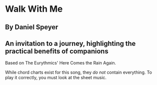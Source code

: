 #  Walk With Me
## By Daniel Speyer
## An invitation to a journey, highlighting the practical benefits of companions

Based on The Eurythmics' Here Comes the Rain Again.

While chord charts exist for this song, they *do not* contain everything.
To play it correctly, you must look at the sheet music.
